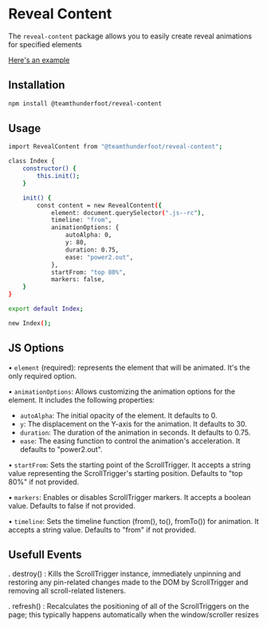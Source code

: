 # Reveal Content

The `reveal-content` package allows you to easily create reveal animations for specified elements

[Here's an example](https://team-thunderfoot.github.io/reveal-content/)

## Installation

```sh
npm install @teamthunderfoot/reveal-content
```

## Usage

```sh
import RevealContent from "@teamthunderfoot/reveal-content";

class Index {
    constructor() {
        this.init();
    }

    init() {
        const content = new RevealContent({
            element: document.querySelector(".js--rc"),
            timeline: "from",
            animationOptions: {
                autoAlpha: 0,
                y: 80,
                duration: 0.75,
                ease: "power2.out",
            },
            startFrom: "top 80%",
            markers: false,
    }
}

export default Index;

new Index();
```

## JS Options

• `element` (required): represents the element that will be animated. It's the only required option.

• `animationOptions`: Allows customizing the animation options for the element. It includes the following properties:

-   `autoAlpha`: The initial opacity of the element. It defaults to 0.
-   `y`: The displacement on the Y-axis for the animation. It defaults to 30.
-   `duration`: The duration of the animation in seconds. It defaults to 0.75.
-   `ease`: The easing function to control the animation's acceleration. It defaults to "power2.out".

• `startFrom`: Sets the starting point of the ScrollTrigger. It accepts a string value representing the ScrollTrigger's starting position. Defaults to "top 80%" if not provided.

• `markers`: Enables or disables ScrollTrigger markers. It accepts a boolean value. Defaults to false if not provided.

• `timeline`: Sets the timeline function (from(), to(), fromTo()) for animation. It accepts a string value. Defaults to "from" if not provided.

## Usefull Events

. destroy() : Kills the ScrollTrigger instance, immediately unpinning and restoring any pin-related changes made to the DOM by ScrollTrigger and removing all scroll-related listeners.

. refresh() : Recalculates the positioning of all of the ScrollTriggers on the page; this typically happens automatically when the window/scroller resizes
